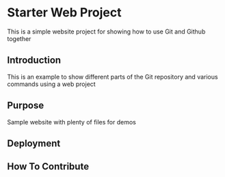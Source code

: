# Starter Web Project

This is a simple website project for showing how to use Git and Github together

## Introduction

This is an example to show different parts of the Git repository and various commands using a web project
## Purpose

Sample website with plenty of files for demos

## Deployment

## How To Contribute